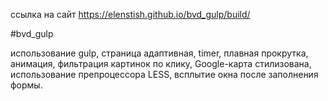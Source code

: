 ссылка на сайт https://elenstish.github.io/bvd_gulp/build/

#bvd_gulp

использование gulp, страница адаптивная, timer, плавная прокрутка, анимация, фильтрация картинок по клику, Google-карта стилизована, использование препроцессора LESS, всплытие окна после заполнения формы.

